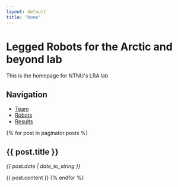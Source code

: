 ```yaml
---
layout: default
title: "Home"
---
```


# Legged Robots for the Arctic and beyond lab

This is the homepage for NTNU's LRA lab

## Navigation
- [Team](team/)
- [Robots](robots/)
- [Results](results/)


{% for post in paginator.posts %}
  ## {{ post.title }}
  *{{ post.date | date_to_string }}*

  {{ post.content }}
{% endfor %}
